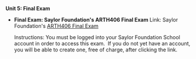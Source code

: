 **Unit 5: Final Exam** <span id="5"></span> 
-   **Final Exam: Saylor Foundation's ARTH406 Final Exam**
    Link: Saylor Foundation's [ARTH406 Final
    Exam](http://school.saylor.org/mod/quiz/view.php?id=205)  
      
     Instructions: You must be logged into your Saylor Foundation School
    account in order to access this exam.  If you do not yet have an
    account, you will be able to create one, free of charge, after
    clicking the link.


